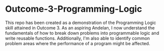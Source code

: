 # Outcome-3-Programming-Logic
This repo has been created as a demonstration of the Programming Logic skill attained in Outcome 3. As an aspiring Andelan, I now understand the fundamentals of how to break down problems into programmable logic and write reusable functions. Additionally, I'm also able to identify common problem areas where the performance of a program might be affected.
